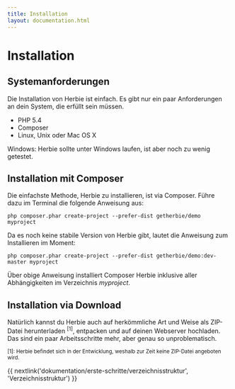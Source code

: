 ```yaml
---
title: Installation
layout: documentation.html
---
```


# Installation


## Systemanforderungen

Die Installation von Herbie ist einfach. Es gibt nur ein paar Anforderungen an
dein System, die erfüllt sein müssen.

- PHP 5.4
- Composer
- Linux, Unix oder Mac OS X

Windows:
Herbie sollte unter Windows laufen, ist aber noch zu wenig getestet.


## Installation mit Composer

Die einfachste Methode, Herbie zu installieren, ist via Composer. Führe dazu im
Terminal die folgende Anweisung aus:

    php composer.phar create-project --prefer-dist getherbie/demo myproject

Da es noch keine stabile Version von Herbie gibt, lautet die Anweisung zum
Installieren im Moment:

    php composer.phar create-project --prefer-dist getherbie/demo:dev-master myproject

Über obige Anweisung installiert Composer Herbie inklusive aller Abhängigkeiten
im Verzeichnis *myproject*.


## Installation via Download

Natürlich kannst du Herbie auch auf herkömmliche Art und Weise als ZIP-Datei
herunterladen <sup>[1]</sup>, entpacken und auf deinen Webserver hochladen.
Das sind ein paar Arbeitsschritte mehr, aber genau so unproblematisch.

<small>[1]: Herbie befindet sich in der Entwicklung, weshalb zur Zeit keine
ZIP-Datei angeboten wird.</small>


{{ nextlink('dokumentation/erste-schritte/verzeichnisstruktur', 'Verzeichnisstruktur') }}
